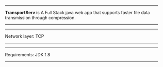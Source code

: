 ***
<b>TransportServ</b> is A Full Stack java web app that supports faster file data transmission through compression.
***
***
Network layer: TCP
***
***
Requirements:
JDK 1.8
***
